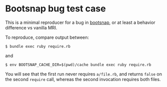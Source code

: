 # Bootsnap bug test case

This is a minimal reproducer for a bug in
[bootsnap](https://github.com/Shopify/bootsnap/), or at least a
behavior difference vs vanilla MRI.

To reproduce, compare output between:

```
$ bundle exec ruby require.rb
```
and
```
$ env BOOTSNAP_CACHE_DIR=$(pwd)/cache bundle exec ruby require.rb
```

You will see that the first run never requires `a/file.rb`, and
returns `false` on the second `require` call, whereas the second
invocation requires both files.

